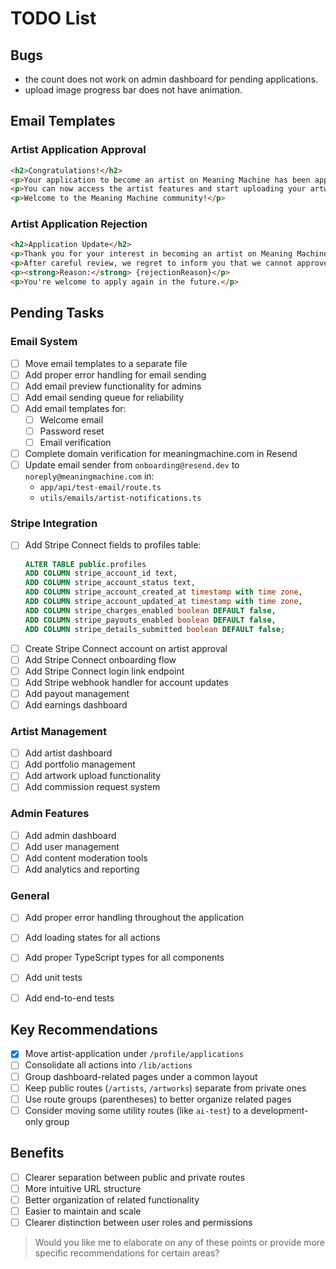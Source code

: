 # TODO List

## Bugs

- the count does not work on admin dashboard for pending applications.
- upload image progress bar does not have animation.


## Email Templates

### Artist Application Approval
```html
<h2>Congratulations!</h2>
<p>Your application to become an artist on Meaning Machine has been approved.</p>
<p>You can now access the artist features and start uploading your artwork.</p>
<p>Welcome to the Meaning Machine community!</p>
```

### Artist Application Rejection
```html
<h2>Application Update</h2>
<p>Thank you for your interest in becoming an artist on Meaning Machine.</p>
<p>After careful review, we regret to inform you that we cannot approve your application at this time.</p>
<p><strong>Reason:</strong> {rejectionReason}</p>
<p>You're welcome to apply again in the future.</p>
```

## Pending Tasks

### Email System
- [ ] Move email templates to a separate file
- [ ] Add proper error handling for email sending
- [ ] Add email preview functionality for admins
- [ ] Add email sending queue for reliability
- [ ] Add email templates for:
  - [ ] Welcome email
  - [ ] Password reset
  - [ ] Email verification
- [ ] Complete domain verification for meaningmachine.com in Resend
- [ ] Update email sender from `onboarding@resend.dev` to `noreply@meaningmachine.com` in:
  - `app/api/test-email/route.ts`
  - `utils/emails/artist-notifications.ts`

### Stripe Integration
- [ ] Add Stripe Connect fields to profiles table:
  ```sql
  ALTER TABLE public.profiles
  ADD COLUMN stripe_account_id text,
  ADD COLUMN stripe_account_status text,
  ADD COLUMN stripe_account_created_at timestamp with time zone,
  ADD COLUMN stripe_account_updated_at timestamp with time zone,
  ADD COLUMN stripe_charges_enabled boolean DEFAULT false,
  ADD COLUMN stripe_payouts_enabled boolean DEFAULT false,
  ADD COLUMN stripe_details_submitted boolean DEFAULT false;
  ```
- [ ] Create Stripe Connect account on artist approval
- [ ] Add Stripe Connect onboarding flow
- [ ] Add Stripe Connect login link endpoint
- [ ] Add Stripe webhook handler for account updates
- [ ] Add payout management
- [ ] Add earnings dashboard

### Artist Management
- [ ] Add artist dashboard
- [ ] Add portfolio management
- [ ] Add artwork upload functionality
- [ ] Add commission request system

### Admin Features
- [ ] Add admin dashboard
- [ ] Add user management
- [ ] Add content moderation tools
- [ ] Add analytics and reporting

### General
- [ ] Add proper error handling throughout the application
- [ ] Add loading states for all actions
- [ ] Add proper TypeScript types for all components
- [ ] Add unit tests
- [ ] Add end-to-end tests 


## Key Recommendations

- [x] Move artist-application under `/profile/applications`
- [ ] Consolidate all actions into `/lib/actions`
- [ ] Group dashboard-related pages under a common layout
- [ ] Keep public routes (`/artists`, `/artworks`) separate from private ones
- [ ] Use route groups (parentheses) to better organize related pages
- [ ] Consider moving some utility routes (like `ai-test`) to a development-only group

## Benefits

- [ ] Clearer separation between public and private routes
- [ ] More intuitive URL structure 
- [ ] Better organization of related functionality
- [ ] Easier to maintain and scale
- [ ] Clearer distinction between user roles and permissions

> Would you like me to elaborate on any of these points or provide more specific recommendations for certain areas?
